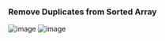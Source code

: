 <h3> Remove Duplicates from Sorted Array </h3>

![image](https://github.com/h4ckyou/h4ckyou.github.io/assets/127159644/b6f8ff25-ec4d-43f8-9329-846c3b812800)
![image](https://github.com/h4ckyou/h4ckyou.github.io/assets/127159644/c59a2949-a1dc-44be-aed3-6412da155d39)

